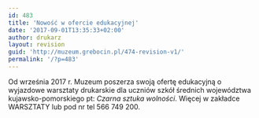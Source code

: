 ```yaml
---
id: 483
title: 'Nowość w ofercie edukacyjnej'
date: '2017-09-01T13:35:33+02:00'
author: drukarz
layout: revision
guid: 'http://muzeum.grebocin.pl/474-revision-v1/'
permalink: '/?p=483'
---
```


Od września 2017 r. Muzeum poszerza swoją ofertę edukacyjną o wyjazdowe warsztaty drukarskie dla uczniów szkół średnich województwa kujawsko-pomorskiego pt: *Czarna sztuka wolności*. Więcej w zakładce WARSZTATY lub pod nr tel 566 749 200.